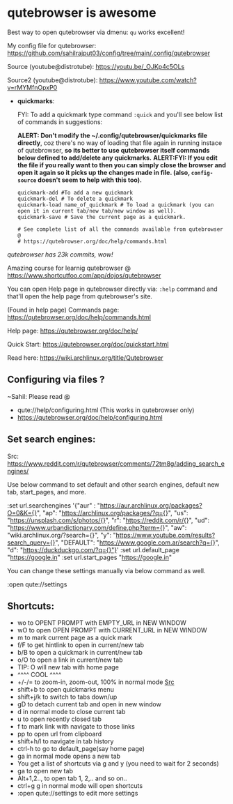 # qutebrowser is awesome

Best way to open qutebrowser via dmenu: `qu` works excellent!

My config file for qutebrowser: https://github.com/sahilrajput03/config/tree/main/.config/qutebrowser

Source (youtube@distrotube): https://youtu.be/_OJKp4c5OLs

Source2 (youtube@distrotube): https://www.youtube.com/watch?v=rMYMfnOpxP0

- **quickmarks**:

  FYI: To add a quickmark type command `:quick` and you'll see below list of commands in suggestions:

  **ALERT: Don't modify the ~/.config/qutebrowser/quickmarks file directly**, coz there's no way of loading that file again in running instace of qutebrowser, **so its better to use qutebrowser itself commands below defined to add/delete any quickmarks.**
  **ALERT:FYI: If you edit the file if you really want to then you can simply close the browser and open it again so it picks up the changes made in file. (also, `config-source` doesn't seem to help with this too).**

  ```
  quickmark-add #To add a new quickmark
  quickmark-del # To delete a quickmark
  quickmark-load name_of_quickmark # To load a quickmark (you can open it in current tab/new tab/new window as well).
  quickmark-save # Save the current page as a quickmark.

  # See complete list of all the commands available from qutebrowser @ 
  # https://qutebrowser.org/doc/help/commands.html
  ```

*qutebrowser has 23k commits, wow!*

Amazing course for learnig qutebrowser @ https://www.shortcutfoo.com/app/dojos/qutebrowser

You can open Help page in qutebrowser directly via: `:help` command and
that'll open the help page from qutebrowser's site.

(Found in help page) Commands page: https://qutebrowser.org/doc/help/commands.html

Help page: https://qutebrowser.org/doc/help/

Quick Start: https://qutebrowser.org/doc/quickstart.html

Read here: https://wiki.archlinux.org/title/Qutebrowser

## Configuring via files ?

~Sahil: Please read @ 

- qute://help/configuring.html  (This works in qutebrowser only)
- https://qutebrowser.org/doc/help/configuring.html

## Set search engines: 

 Src: https://www.reddit.com/r/qutebrowser/comments/72tm8g/adding_search_engines/

 Use below command to set default and other search engines, default new
 tab, start_pages, and more.

:set url.searchengines '{"aur" : "https://aur.archlinux.org/packages?O=0&K={}", "ap": "https://archlinux.org/packages/?q={}", "us": "https://unsplash.com/s/photos/{}", "r": "https://reddit.com/r/{}", "ud": "https://www.urbandictionary.com/define.php?term={}", "aw": "wiki.archlinux.org/?search={}", "y": "https://www.youtube.com/results?search_query={}", "DEFAULT": "https://www.google.com.ar/search?q={}", "d": "https://duckduckgo.com/?q={}"}'
:set url.default_page "https://google.in"
:set url.start_pages "https://google.in"

You can change these settings manually via below command as well.

:open qute://settings


## Shortcuts:

- wo to OPENT PROMPT with EMPTY_URL in NEW WINDOW
- wO to open OPEN PROMPT with CURRENT_URL in NEW WINDOW
- m to mark current page as a quick mark
- f/F to get hintlink to open in current/new tab
- b/B to open a quickmark in current/new tab
- o/O to open a link in current/new tab
- TIP: O<Enter> will new tab with home page
- ^^^^ COOL ^^^^
- +/-/= to zoom-in, zoom-out, 100% in normal mode [Src](https://qutebrowser.org/doc/help/commands.html)
- shift+b to open quickmarks menu
- shift+j/k to switch to tabs down/up
- gD to detach current tab and open in new window
- d in normal mode to close current tab
- u to open recently closed tab
- f to mark link with navigate to those links
- pp to open url from clipboard
- shift+h/l to navigate in tab history
- ctrl-h to go to default_page(say home page)
- ga in normal mode opens a new tab
- You get a list of shortcuts via g and y (you need to wait for 2 seconds)
- ga to open new tab
- Alt+1,2.., to open tab 1, 2,.. and so on..
- ctrl+g g in normal mode will open shortcuts
- :open qute://settings to edit more settings
